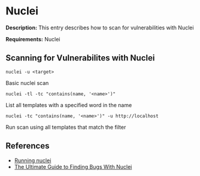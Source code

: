 # Nuclei

**Description:** This entry describes how to scan for vulnerabilities with Nuclei

**Requirements:** Nuclei

## Scanning for Vulnerabilites with Nuclei

```
nuclei -u <target>
```

Basic nuclei scan

```
nuclei -tl -tc "contains(name, '<name>')"
```

List all templates with a specified word in the name

```
nuclei -tc "contains(name, '<name>')" -u http://localhost
```

Run scan using all templates that match the filter
  
## References
* [Running nuclei](https://nuclei.projectdiscovery.io/nuclei/get-started/#running-nuclei)
* [The Ultimate Guide to Finding Bugs With Nuclei](https://blog.projectdiscovery.io/ultimate-nuclei-guide/)
